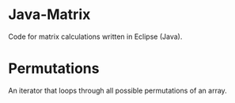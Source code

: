 Java-Matrix
===========

Code for matrix calculations written in Eclipse (Java).

Permutations
============

An iterator that loops through all possible permutations of an array.